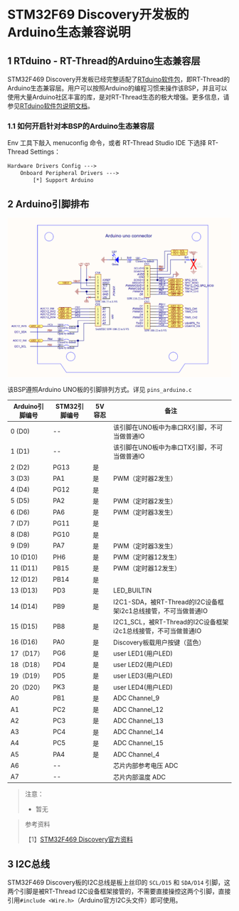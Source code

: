 # STM32F69 Discovery开发板的Arduino生态兼容说明

## 1 RTduino - RT-Thread的Arduino生态兼容层

STM32F469 Discovery开发板已经完整适配了[RTduino软件包](https://github.com/RTduino/RTduino)，即RT-Thread的Arduino生态兼容层。用户可以按照Arduino的编程习惯来操作该BSP，并且可以使用大量Arduino社区丰富的库，是对RT-Thread生态的极大增强。更多信息，请参见[RTduino软件包说明文档](https://github.com/RTduino/RTduino)。

### 1.1 如何开启针对本BSP的Arduino生态兼容层

Env 工具下敲入 menuconfig 命令，或者 RT-Thread Studio IDE 下选择 RT-Thread Settings：

```Kconfig
Hardware Drivers Config --->
    Onboard Peripheral Drivers --->
        [*] Support Arduino
```

## 2 Arduino引脚排布

![disco-f469-pinout](disco-f469-pinout.png)

该BSP遵照Arduino UNO板的引脚排列方式。详见 `pins_arduino.c`

| Arduino引脚编号 | STM32引脚编号 | 5V容忍 | 备注                                                         |
| --------------- | ------------- | ------ | ------------------------------------------------------------ |
| 0 (D0)          | --            |        | 该引脚在UNO板中为串口RX引脚，不可当做普通IO                  |
| 1 (D1)          | --            |        | 该引脚在UNO板中为串口TX引脚，不可当做普通IO                  |
| 2 (D2)          | PG13          | 是     |                                                              |
| 3 (D3)          | PA1           | 是     | PWM（定时器2发生）                                           |
| 4 (D4)          | PG12          | 是     |                                                              |
| 5 (D5)          | PA2           | 是     | PWM（定时器2发生）                                           |
| 6 (D6)          | PA6           | 是     | PWM（定时器3发生）                                           |
| 7 (D7)          | PG11          | 是     |                                                              |
| 8 (D8)          | PG10          | 是     |                                                              |
| 9 (D9)          | PA7           | 是     | PWM（定时器3发生）                                           |
| 10 (D10)        | PH6           | 是     | PWM（定时器12发生）                                          |
| 11 (D11)        | PB15          | 是     | PWM（定时器12发生）                                          |
| 12 (D12)        | PB14          | 是     |                                                              |
| 13 (D13)        | PD3           | 是     | LED_BUILTIN                                                  |
| 14 (D14)        | PB9           | 是     | I2C1-SDA，被RT-Thread的I2C设备框架i2c1总线接管，不可当做普通IO |
| 15 (D15)        | PB8           | 是     | I2C1_SCL，被RT-Thread的I2C设备框架i2c1总线接管，不可当做普通IO |
| 16 (D16)        | PA0           | 是     | Discovery板载用户按键（蓝色）                                |
| 17（D17）       | PG6           | 是     | user LED1(用户LED)                                           |
| 18（D18）       | PD4           | 是     | user LED2(用户LED)                                           |
| 19（D19）       | PD5           | 是     | user LED3(用户LED)                                           |
| 20（D20）       | PK3           | 是     | user LED4(用户LED)                                           |
| A0              | PB1           | 是     | ADC Channel_9                                                |
| A1              | PC2           | 是     | ADC Channel_12                                               |
| A2              | PC3           | 是     | ADC Channel_13                                               |
| A3              | PC4           | 是     | ADC Channel_14                                               |
| A4              | PC5           | 是     | ADC Channel_15                                               |
| A5              | PA4           | 是     | ADC Channel_4                                                |
| A6              | --            |        | 芯片内部参考电压 ADC                                         |
| A7              | --            |        | 芯片内部温度 ADC                                             |

> 注意：
>
> - 暂无

> 参考资料
>
> 【1】[STM32F469 Discovery官方资料](https://www.st.com/en/evaluation-tools/32f469idiscovery.html#documentation)

## 3 I2C总线

STM32F469 Discovery板的I2C总线是板上丝印的 `SCL/D15` 和 `SDA/D14` 引脚，这两个引脚是被RT-Thread I2C设备框架接管的，不需要直接操控这两个引脚，直接引用`#include <Wire.h>`（Arduino官方I2C头文件）即可使用。
